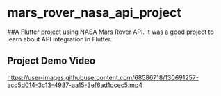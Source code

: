 # mars_rover_nasa_api_project
##A Flutter project using NASA Mars Rover API.
It was a good project to learn about API integration in Flutter.

## Project Demo Video
https://user-images.githubusercontent.com/68586718/130691257-acc5d014-3c13-4987-aa15-3ef6ad1dcec5.mp4
